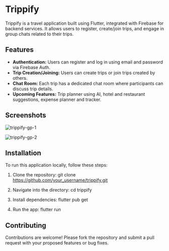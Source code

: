 # Trippify

Trippify is a travel application built using Flutter, integrated with Firebase for backend services. It allows users to register, create/join trips, and engage in group chats related to their trips.


## Features

- **Authentication:** Users can register and log in using email and password via Firebase Auth.
- **Trip Creation/Joining:** Users can create trips or join trips created by others.
- **Chat Room:** Each trip has a dedicated chat room where participants can discuss trip details.
- **Upcoming Features:** Trip planner using AI, hotel and restaurant suggestions, expense planner and tracker.

## Screenshots

![trippify-gp-1](https://github.com/user-attachments/assets/ce184016-8a59-4975-b797-e894d66ab028)

![trippify-gp-2](https://github.com/user-attachments/assets/a8ee50d1-c4da-47a7-99f1-6391ae8607a5)

## Installation

To run this application locally, follow these steps:

1. Clone the repository:
     git clone https://github.com/your_username/trippify.git

2. Navigate into the directory:
     cd trippify
   
3. Install dependencies:
     flutter pub get

4. Run the app:
     flutter run


## Contributing
Contributions are welcome! Please fork the repository and submit a pull request with your proposed features or bug fixes.
